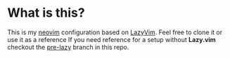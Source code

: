 # What is this?
This is my [neovim](https://neovim.io/) configuration based on [LazyVim](https://github.com/LazyVim/LazyVim).
Feel free to clone it or use it as a reference
If you need reference for a setup without **Lazy.vim** checkout the [pre-lazy](https://github.com/DrGGCoolman/nvim/tree/pre-lazy) branch in this repo.
